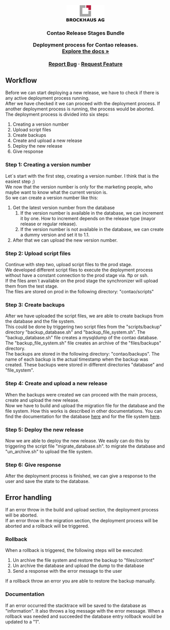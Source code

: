 <div align="center">
  <a href="https://github.com/BROCKHAUS-AG/contao-release-stages-bundle">
    <img src="/images/logo.svg" alt="Logo" width="120">
  </a>

<h3 align="center">Contao Release Stages Bundle

  <p align="center">
    Deployment process for Contao releases.
  <br />
    <a href="https://github.com/BROCKHAUS-AG/contao-release-stages-bundle"><strong>Explore the docs »</strong></a>
    <br />
    <br />
    <a href="https://github.com/BROCKHAUS-AG/contao-release-stages-bundle/issues">Report Bug</a>
    ·
    <a href="https://github.com/BROCKHAUS-AG/contao-release-stages-bundle/issues">Request Feature</a>
  </p>
</div>

## Workflow
Before we can start deploying a new release, we have to check if there is any active deployment process running.
<br />
After we have checked it we can proceed with the deployment process. If another deployment process is running, the
process would be aborted.
<br />
The deployment process is divided into six steps:
1. Creating a version number
2. Upload script files
3. Create backups
4. Create and upload a new release
5. Deploy the new release
6. Give response

### Step 1: Creating a version number
Let´s start with the first step, creating a version number. I think that is the easiest step ;) <br />
We now that the version number is only for the marketing people, who maybe want to know what the current version is. <br />
So we can create a version number like this: <br />
1. Get the latest version number from the database
   1. If the version number is available in the database, we can increment it by one. How to increment depends on the
      release type (mayor release or regular release).
   2. If the version number is not available in the database, we can create a dummy version and set it to 1.1.
2. After that we can upload the new version number.

### Step 2: Upload script files
Continue with step two, upload script files to the prod stage. <br />
We developed different script files to execute the deployment process without have a constant connection to the prod
stage via. ftp or ssh. <br />
If the files aren`t available on the prod stage the synchronizer will upload them from the test stage. <br />
The files are stored on prod in the following directory: "contao/scripts" <br />

### Step 3: Create backups
After we have uploaded the script files, we are able to create backups from the database and the file system. <br />
This could be done by triggering two script files from the "scripts/backup" directory "backup_database.sh" and
"backup_file_system.sh".
The "backup_database.sh" file creates a mysqldump of the contao database. <br />
The "backup_file_system.sh" file creates an archive of the "files/backups" directory. <br />
The backups are stored in the following directory: "contao/backups". The name of each backup is the actual timestamp
when the backup was created. These backups were stored in different directories "database" and "file_system". <br />

### Step 4: Create and upload a new release
When the backups were created we can proceed with the main process, create and upload the new release. <br />
Now we have to build and upload the migration file for the database and the file system. How this works is described
in other documentations. You can find the documentation for the database [here](/src/Logic/Database/README.md) and for
the file system [here](/src/Logic/FileSystem/README.md). <br />

### Step 5: Deploy the new release
Now we are able to deploy the new release. We easily can do this by triggering the script file "migrate_database.sh".
to migrate the database and "un_archive.sh" to upload the file system. <br />

### Step 6: Give response
After the deployment process is finished, we can give a response to the user and save the state to the database. <br />


## Error handling
If an error throw in the build and upload section, the deployment process will be aborted. <br />
If an error throw in the migration section, the deployment process will be aborted and a rollback will be triggered.

### Rollback
When a rollback is triggered, the following steps will be executed: <br />
1. Un archive the file system and restore the backup to "files/content"
2. Un archive the database and upload the dump to the database
3. Send a response with the error message to the user

If a rollback throw an error you are able to restore the backup manually.


### Documentation
If an error occurred the stacktrace will be saved to the database as "information". It also throws a log message with
the error message. When a rollback was needed and succeeded the database entry rollback would be updated to a "1".
